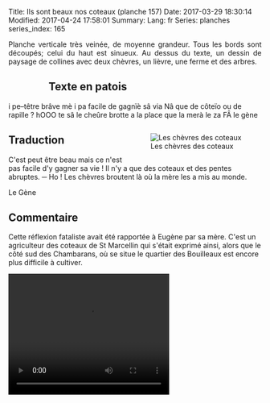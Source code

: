 Title: Ils sont beaux nos coteaux (planche 157)
Date: 2017-03-29 18:30:14
Modified: 2017-04-24 17:58:01
Summary: 
Lang: fr
Series: planches
series_index: 165

<p style="text-align:justify;">Planche verticale très veinée, de moyenne grandeur. Tous les bords sont découpés; celui du haut est sinueux. Au dessus du texte, un dessin de paysage de collines avec deux chèvres, un lièvre, une ferme et des arbres.</p>

<figure class="image-block" style="float: left;">
  <img alt="" src="{static}/images/planche_157-2.png">
  <figcaption style="max-width: 267px"></figcaption>
</figure>

## Texte en patois
  i pe–têtre brâve mè i pa facile de gagnïè sâ via  Nâ que de côteïo ou de rapille  ?   hOOO te sâ le cheûre brotte a  la  place que la merà le za FÂ			le gène

<figure class="image-block" style="float: right;">
  <img alt="Les chèvres des coteaux" src="{static}/images/planche_157_dessin.png">
  <figcaption style="max-width: 480px">Les chèvres des coteaux</figcaption>
</figure>

## Traduction
C'est peut être beau mais ce n'est pas facile d'y gagner sa vie ! Il n'y a que des coteaux et des pentes abruptes.
─  Ho ! Les chèvres broutent là où la mère les a mis au monde.

Le Gène

## Commentaire
Cette réflexion fataliste avait été rapportée à Eugène par sa mère. C'est un agriculteur des coteaux de St Marcellin qui s'était exprimé ainsi, alors que le côté sud des Chambarans, où se situe le quartier des Bouilleaux est encore plus difficile à cultiver.





<video width="320" height="240" controls>
  <source src="https://d1njpgd0ygatdn.cloudfront.net/video_157.mp4" type="video/mp4">
</video>
